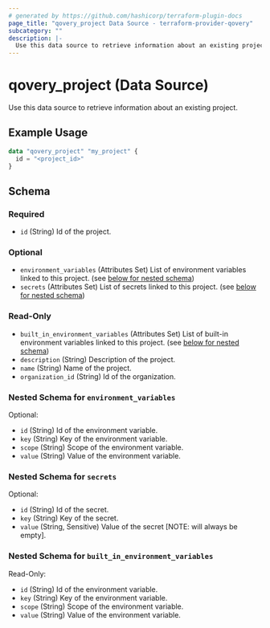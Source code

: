 ```yaml
---
# generated by https://github.com/hashicorp/terraform-plugin-docs
page_title: "qovery_project Data Source - terraform-provider-qovery"
subcategory: ""
description: |-
  Use this data source to retrieve information about an existing project.
---
```


# qovery_project (Data Source)

Use this data source to retrieve information about an existing project.

## Example Usage

```terraform
data "qovery_project" "my_project" {
  id = "<project_id>"
}
```

<!-- schema generated by tfplugindocs -->
## Schema

### Required

- `id` (String) Id of the project.

### Optional

- `environment_variables` (Attributes Set) List of environment variables linked to this project. (see [below for nested schema](#nestedatt--environment_variables))
- `secrets` (Attributes Set) List of secrets linked to this project. (see [below for nested schema](#nestedatt--secrets))

### Read-Only

- `built_in_environment_variables` (Attributes Set) List of built-in environment variables linked to this project. (see [below for nested schema](#nestedatt--built_in_environment_variables))
- `description` (String) Description of the project.
- `name` (String) Name of the project.
- `organization_id` (String) Id of the organization.

<a id="nestedatt--environment_variables"></a>
### Nested Schema for `environment_variables`

Optional:

- `id` (String) Id of the environment variable.
- `key` (String) Key of the environment variable.
- `scope` (String) Scope of the environment variable.
- `value` (String) Value of the environment variable.


<a id="nestedatt--secrets"></a>
### Nested Schema for `secrets`

Optional:

- `id` (String) Id of the secret.
- `key` (String) Key of the secret.
- `value` (String, Sensitive) Value of the secret [NOTE: will always be empty].


<a id="nestedatt--built_in_environment_variables"></a>
### Nested Schema for `built_in_environment_variables`

Read-Only:

- `id` (String) Id of the environment variable.
- `key` (String) Key of the environment variable.
- `scope` (String) Scope of the environment variable.
- `value` (String) Value of the environment variable.


